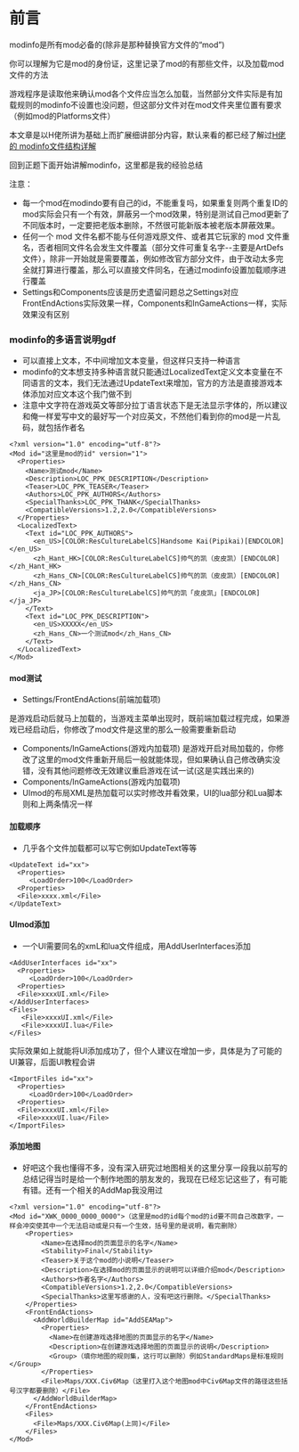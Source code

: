 # 前言

modinfo是所有mod必备的(除非是那种替换官方文件的“mod”)

你可以理解为它是mod的身份证，这里记录了mod的有那些文件，以及加载mod文件的方法

游戏程序是读取他来确认mod各个文件应当怎么加载，当然部分文件实际是有加载规则的modinfo不设置也没问题，但这部分文件对在mod文件夹里位置有要求（例如mod的Platforms文件）

本文章是以H佬所讲为基础上而扩展细讲部分内容，默认来看的都已经了解过[H佬的 modinfo文件结构详解](https://www.bilibili.com/read/cv6792157)

回到正题下面开始讲解modinfo，这里都是我的经验总结

注意：

- 每一个mod在modindo要有自己的id，不能重复吗，如果重复则两个重复ID的mod实际会只有一个有效，屏蔽另一个mod效果，特别是测试自己mod更新了不同版本时，一定要把老版本删除，不然很可能新版本被老版本屏蔽效果。
- 任何一个 mod 文件名都不能与任何游戏原文件、或者其它玩家的 mod 文件重名，否者相同文件名会发生文件覆盖（部分文件可重复名字--主要是ArtDefs文件），除非一开始就是需要覆盖，例如修改官方部分文件，由于改动太多完全就打算进行覆盖，那么可以直接文件同名，在通过modinfo设置加载顺序进行覆盖
- Settings和Components应该是历史遗留问题总之Settings对应FrontEndActions实际效果一样，Components和InGameActions一样，实际效果没有区别

### modinfo的多语言说明gdf
- 可以直接上文本，不中间增加文本变量，但这样只支持一种语言
- modinfo的文本想支持多种语言就只能通过LocalizedText定义文本变量在不同语言的文本，我们无法通过UpdateText来增加，官方的方法是直接游戏本体添加对应文本这个我门做不到
- 注意中文字符在游戏英文等部分拉丁语言状态下是无法显示字体的，所以建议和俺一样爱写中文的最好写一个对应英文，不然他们看到你的mod是一片乱码，就包括作者名
```
<?xml version="1.0" encoding="utf-8"?>
<Mod id="这里是mod的id" version="1">
  <Properties>
    <Name>测试mod</Name>
    <Description>LOC_PPK_DESCRIPTION</Description>
    <Teaser>LOC_PPK_TEASER</Teaser>
    <Authors>LOC_PPK_AUTHORS</Authors>
    <SpecialThanks>LOC_PPK_THANK</SpecialThanks>
    <CompatibleVersions>1.2,2.0</CompatibleVersions>
  </Properties>
  <LocalizedText>
    <Text id="LOC_PPK_AUTHORS">
      <en_US>[COLOR:ResCultureLabelCS]Handsome Kai(Pipikai)[ENDCOLOR]</en_US>
      <zh_Hant_HK>[COLOR:ResCultureLabelCS]帅气的凯（皮皮凯）[ENDCOLOR]</zh_Hant_HK>
      <zh_Hans_CN>[COLOR:ResCultureLabelCS]帅气的凯（皮皮凯）[ENDCOLOR]</zh_Hans_CN>
      <ja_JP>[COLOR:ResCultureLabelCS]帅气的凯「皮皮凯」[ENDCOLOR]</ja_JP>
    </Text>
    <Text id="LOC_PPK_DESCRIPTION">
      <en_US>XXXXX</en_US>
      <zh_Hans_CN>一个测试mod</zh_Hans_CN>
    </Text>
  </LocalizedText>
</Mod>
```

#### mod测试
- Settings/FrontEndActions(前端加载项)

是游戏启动后就马上加载的，当游戏主菜单出现时，既前端加载过程完成，如果游戏已经启动后，你修改了mod文件是这里的那么一般需要重新启动
- Components/InGameActions(游戏内加载项)
是游戏开启对局加载的，你修改了这里的mod文件重新开局后一般就能体现，但如果确认自己修改确实没错，没有其他问题修改无效建议重启游戏在试一试(这是实践出来的)
- Components/InGameActions(游戏内加载项)
- UImod的布局XML是热加载可以实时修改并看效果，UI的lua部分和Lua脚本则和上两条情况一样

#### 加载顺序
- 几乎各个文件加载都可以写它例如UpdateText等等
```
<UpdateText id="xx">
  <Properties>
     <LoadOrder>100</LoadOrder>
  <Properties>
  <File>xxxx.xml</File>
</UpdateText>
```

#### UImod添加
- 一个UI需要同名的xmL和lua文件组成，用AddUserInterfaces添加
```
<AddUserInterfaces id="xx">
  <Properties>
     <LoadOrder>100</LoadOrder>
  <Properties>
  <File>xxxxUI.xml</File>
</AddUserInterfaces>
<Files>
   <File>xxxxUI.xml</File>
   <File>xxxxUI.lua</File>
</Files>
```
实际效果如上就能将UI添加成功了，但个人建议在增加一步，具体是为了可能的UI兼容，后面UI教程会讲
```
<ImportFiles id="xx">
  <Properties>
     <LoadOrder>100</LoadOrder>
  <Properties>
  <File>xxxxUI.xml</File>
  <File>xxxxUI.lua</File>
</ImportFiles>
```

#### 添加地图
- 好吧这个我也懂得不多，没有深入研究过地图相关的这里分享一段我以前写的总结记得当时是给一个制作地图的朋友发的，我现在已经忘记这些了，有可能有错。还有一个相关的AddMap我没用过
```
<?xml version="1.0" encoding="utf-8"?>
<Mod id="XWK_0000_0000_0000">（这里是mod的id每个mod的id要不同自己改数字，一样会冲突使其中一个无法启动或是只有一个生效，括号里的是说明，看完删除）
	<Properties>
		<Name>在选择mod的页面显示的名字</Name>
        <Stability>Final</Stability>
		<Teaser>关于这个mod的小说明</Teaser>
		<Description>在选择mod的页面显示的说明可以详细介绍mod</Description>
	    <Authors>作者名字</Authors>	
		<CompatibleVersions>1.2,2.0</CompatibleVersions>
		<SpecialThanks>这里写感谢的人，没有吧这行删除。</SpecialThanks>
	</Properties>
    <FrontEndActions>
      <AddWorldBuilderMap id="AddSEAMap">
        <Properties>
          <Name>在创建游戏选择地图的页面显示的名字</Name>
          <Description>在创建游戏选择地图的页面显示的说明</Description>
          <Group>（填你地图的规则集，这行可以删除）例如StandardMaps是标准规则</Group>
        </Properties>
        <File>Maps/XXX.Civ6Map（这里打入这个地图mod中Civ6Map文件的路径这些括号汉字都要删除）</File>
      </AddWorldBuilderMap>
    </FrontEndActions>
    <Files>
      <File>Maps/XXX.Civ6Map(上同)</File>
    </Files>
</Mod>
```
